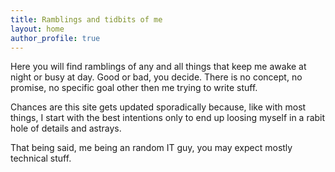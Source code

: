 ```yaml
---
title: Ramblings and tidbits of me 
layout: home
author_profile: true
---
```


Here you will find ramblings of any and all things that keep me awake at night or busy at day. Good or bad, you decide. There is no concept, no promise, no specific goal other then me trying to write stuff.

Chances are this site gets updated sporadically because, like with most things, I start with the best intentions only to end up loosing myself in a rabit hole of details and astrays.

That being said, me being an random IT guy, you may expect mostly technical stuff.
